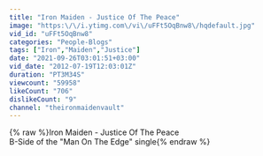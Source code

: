 ```yaml
---
title: "Iron Maiden - Justice Of The Peace"
image: "https:\/\/i.ytimg.com\/vi\/uFFt5OqBnw8\/hqdefault.jpg"
vid_id: "uFFt5OqBnw8"
categories: "People-Blogs"
tags: ["Iron","Maiden","Justice"]
date: "2021-09-26T03:01:51+03:00"
vid_date: "2012-07-19T12:03:01Z"
duration: "PT3M34S"
viewcount: "59958"
likeCount: "706"
dislikeCount: "9"
channel: "theironmaidenvault"
---
```

{% raw %}Iron Maiden - Justice Of The Peace<br />B-Side of the &quot;Man On The Edge&quot; single{% endraw %}
